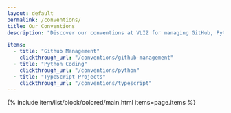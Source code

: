 ```yaml
---
layout: default
permalink: /conventions/
title: Our Conventions
description: "Discover our conventions at VLIZ for managing GitHub, Python, JavaScript, and TypeScript projects. Learn about our best practices to ensure efficient and collaborative open science!"

items:
  - title: "Github Management"
    clickthrough_url: "/conventions/github-management"
  - title: "Python Coding"
    clickthrough_url: "/conventions/python"
  - title: "TypeScript Projects"
    clickthrough_url: "/conventions/typescript"
---
```


{% include item/list/block/colored/main.html items=page.items %}
